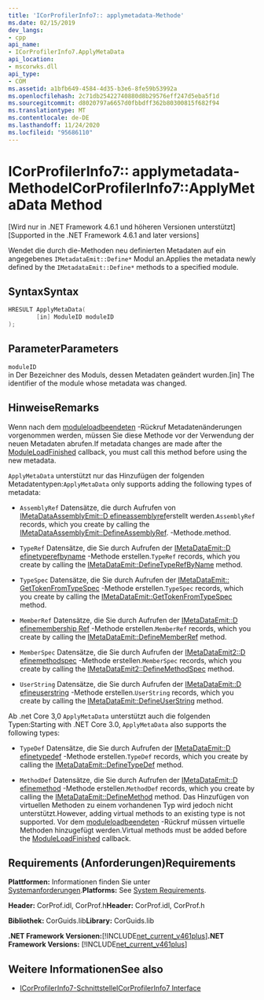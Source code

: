 ```yaml
---
title: 'ICorProfilerInfo7:: applymetadata-Methode'
ms.date: 02/15/2019
dev_langs:
- cpp
api_name:
- ICorProfilerInfo7.ApplyMetaData
api_location:
- mscorwks.dll
api_type:
- COM
ms.assetid: a1bfb649-4584-4d35-b3e6-8fe59b53992a
ms.openlocfilehash: 2c71db25422740880d8b29576eff247d5eba5f1d
ms.sourcegitcommit: d8020797a6657d0fbbdff362b80300815f682f94
ms.translationtype: MT
ms.contentlocale: de-DE
ms.lasthandoff: 11/24/2020
ms.locfileid: "95686110"
---
```

# <a name="icorprofilerinfo7applymetadata-method"></a><span data-ttu-id="ebf3c-102">ICorProfilerInfo7:: applymetadata-Methode</span><span class="sxs-lookup"><span data-stu-id="ebf3c-102">ICorProfilerInfo7::ApplyMetaData Method</span></span>

<span data-ttu-id="ebf3c-103">[Wird nur in .NET Framework 4.6.1 und höheren Versionen unterstützt]</span><span class="sxs-lookup"><span data-stu-id="ebf3c-103">[Supported in the .NET Framework 4.6.1 and later versions]</span></span>  
  
 <span data-ttu-id="ebf3c-104">Wendet die durch die-Methoden neu definierten Metadaten auf ein angegebenes `IMetadataEmit::Define*` Modul an.</span><span class="sxs-lookup"><span data-stu-id="ebf3c-104">Applies the metadata newly defined by the `IMetadataEmit::Define*` methods to a specified module.</span></span>  
  
## <a name="syntax"></a><span data-ttu-id="ebf3c-105">Syntax</span><span class="sxs-lookup"><span data-stu-id="ebf3c-105">Syntax</span></span>  
  
```cpp
HRESULT ApplyMetaData(  
        [in] ModuleID moduleID  
);  
```  
  
## <a name="parameters"></a><span data-ttu-id="ebf3c-106">Parameter</span><span class="sxs-lookup"><span data-stu-id="ebf3c-106">Parameters</span></span>  

 `moduleID`  
 <span data-ttu-id="ebf3c-107">in Der Bezeichner des Moduls, dessen Metadaten geändert wurden.</span><span class="sxs-lookup"><span data-stu-id="ebf3c-107">[in] The identifier of the module whose metadata was changed.</span></span>  
  
## <a name="remarks"></a><span data-ttu-id="ebf3c-108">Hinweise</span><span class="sxs-lookup"><span data-stu-id="ebf3c-108">Remarks</span></span>  

 <span data-ttu-id="ebf3c-109">Wenn nach dem [moduleloadbeendeten](icorprofilercallback-moduleloadfinished-method.md) -Rückruf Metadatenänderungen vorgenommen werden, müssen Sie diese Methode vor der Verwendung der neuen Metadaten abrufen.</span><span class="sxs-lookup"><span data-stu-id="ebf3c-109">If metadata changes are made after the [ModuleLoadFinished](icorprofilercallback-moduleloadfinished-method.md) callback, you must call this method before using the new metadata.</span></span>  
  
 <span data-ttu-id="ebf3c-110">`ApplyMetaData` unterstützt nur das Hinzufügen der folgenden Metadatentypen:</span><span class="sxs-lookup"><span data-stu-id="ebf3c-110">`ApplyMetaData` only supports adding the following types of metadata:</span></span>  
  
- <span data-ttu-id="ebf3c-111">`AssemblyRef` Datensätze, die durch Aufrufen von [IMetaDataAssemblyEmit::D efineassemblyref](../metadata/imetadataassemblyemit-defineassemblyref-method.md)erstellt werden.</span><span class="sxs-lookup"><span data-stu-id="ebf3c-111">`AssemblyRef` records, which you create by calling the [IMetaDataAssemblyEmit::DefineAssemblyRef](../metadata/imetadataassemblyemit-defineassemblyref-method.md).</span></span> <span data-ttu-id="ebf3c-112">-Methode.</span><span class="sxs-lookup"><span data-stu-id="ebf3c-112">method.</span></span>  
  
- <span data-ttu-id="ebf3c-113">`TypeRef` Datensätze, die Sie durch Aufrufen der [IMetaDataEmit::D efinetyperefbyname](../metadata/imetadataemit-definetyperefbyname-method.md) -Methode erstellen.</span><span class="sxs-lookup"><span data-stu-id="ebf3c-113">`TypeRef` records, which you create by calling the [IMetaDataEmit::DefineTypeRefByName](../metadata/imetadataemit-definetyperefbyname-method.md) method.</span></span>  
  
- <span data-ttu-id="ebf3c-114">`TypeSpec` Datensätze, die Sie durch Aufrufen der [IMetaDataEmit:: GetTokenFromTypeSpec](../metadata/imetadataemit-gettokenfromtypespec-method.md) -Methode erstellen.</span><span class="sxs-lookup"><span data-stu-id="ebf3c-114">`TypeSpec` records, which you create by calling the [IMetaDataEmit::GetTokenFromTypeSpec](../metadata/imetadataemit-gettokenfromtypespec-method.md) method.</span></span>  
  
- <span data-ttu-id="ebf3c-115">`MemberRef` Datensätze, die Sie durch Aufrufen der [IMetaDataEmit::D efinemembership Ref](../metadata/imetadataemit-definememberref-method.md) -Methode erstellen.</span><span class="sxs-lookup"><span data-stu-id="ebf3c-115">`MemberRef` records, which you create by calling the [IMetaDataEmit::DefineMemberRef](../metadata/imetadataemit-definememberref-method.md) method.</span></span>  
  
- <span data-ttu-id="ebf3c-116">`MemberSpec` Datensätze, die Sie durch Aufrufen der [IMetaDataEmit2::D efinemethodspec](../metadata/imetadataemit2-definemethodspec-method.md) -Methode erstellen.</span><span class="sxs-lookup"><span data-stu-id="ebf3c-116">`MemberSpec` records, which you create by calling the [IMetaDataEmit2::DefineMethodSpec](../metadata/imetadataemit2-definemethodspec-method.md) method.</span></span>  
  
- <span data-ttu-id="ebf3c-117">`UserString` Datensätze, die Sie durch Aufrufen der [IMetaDataEmit::D efineuserstring](../metadata/imetadataemit-defineuserstring-method.md) -Methode erstellen.</span><span class="sxs-lookup"><span data-stu-id="ebf3c-117">`UserString` records, which you create by calling the [IMetaDataEmit::DefineUserString](../metadata/imetadataemit-defineuserstring-method.md) method.</span></span>  

<span data-ttu-id="ebf3c-118">Ab .net Core 3,0 `ApplyMetaData` unterstützt auch die folgenden Typen:</span><span class="sxs-lookup"><span data-stu-id="ebf3c-118">Starting with .NET Core 3.0, `ApplyMetaData` also supports the following types:</span></span>

- <span data-ttu-id="ebf3c-119">`TypeDef` Datensätze, die Sie durch Aufrufen der [IMetaDataEmit::D efinetypedef](../metadata/imetadataemit-definetypedef-method.md) -Methode erstellen.</span><span class="sxs-lookup"><span data-stu-id="ebf3c-119">`TypeDef` records, which you create by calling the [IMetaDataEmit::DefineTypeDef](../metadata/imetadataemit-definetypedef-method.md) method.</span></span>

- <span data-ttu-id="ebf3c-120">`MethodDef` Datensätze, die Sie durch Aufrufen der [IMetaDataEmit::D efinemethod](../metadata/imetadataemit-definemethod-method.md) -Methode erstellen.</span><span class="sxs-lookup"><span data-stu-id="ebf3c-120">`MethodDef` records, which you create by calling the [IMetaDataEmit::DefineMethod](../metadata/imetadataemit-definemethod-method.md) method.</span></span> <span data-ttu-id="ebf3c-121">Das Hinzufügen von virtuellen Methoden zu einem vorhandenen Typ wird jedoch nicht unterstützt.</span><span class="sxs-lookup"><span data-stu-id="ebf3c-121">However, adding virtual methods to an existing type is not supported.</span></span> <span data-ttu-id="ebf3c-122">Vor dem [moduleloadbeendeten](icorprofilercallback-moduleloadfinished-method.md) -Rückruf müssen virtuelle Methoden hinzugefügt werden.</span><span class="sxs-lookup"><span data-stu-id="ebf3c-122">Virtual methods must be added before the [ModuleLoadFinished](icorprofilercallback-moduleloadfinished-method.md) callback.</span></span>

## <a name="requirements"></a><span data-ttu-id="ebf3c-123">Requirements (Anforderungen)</span><span class="sxs-lookup"><span data-stu-id="ebf3c-123">Requirements</span></span>  

 <span data-ttu-id="ebf3c-124">**Plattformen:** Informationen finden Sie unter [Systemanforderungen](../../get-started/system-requirements.md).</span><span class="sxs-lookup"><span data-stu-id="ebf3c-124">**Platforms:** See [System Requirements](../../get-started/system-requirements.md).</span></span>  
  
 <span data-ttu-id="ebf3c-125">**Header:** CorProf.idl, CorProf.h</span><span class="sxs-lookup"><span data-stu-id="ebf3c-125">**Header:** CorProf.idl, CorProf.h</span></span>  
  
 <span data-ttu-id="ebf3c-126">**Bibliothek:** CorGuids.lib</span><span class="sxs-lookup"><span data-stu-id="ebf3c-126">**Library:** CorGuids.lib</span></span>  
  
 <span data-ttu-id="ebf3c-127">**.NET Framework Versionen:**[!INCLUDE[net_current_v461plus](../../../../includes/net-current-v461plus-md.md)]</span><span class="sxs-lookup"><span data-stu-id="ebf3c-127">**.NET Framework Versions:** [!INCLUDE[net_current_v461plus](../../../../includes/net-current-v461plus-md.md)]</span></span>  
  
## <a name="see-also"></a><span data-ttu-id="ebf3c-128">Weitere Informationen</span><span class="sxs-lookup"><span data-stu-id="ebf3c-128">See also</span></span>

- [<span data-ttu-id="ebf3c-129">ICorProfilerInfo7-Schnittstelle</span><span class="sxs-lookup"><span data-stu-id="ebf3c-129">ICorProfilerInfo7 Interface</span></span>](icorprofilerinfo7-interface.md)
